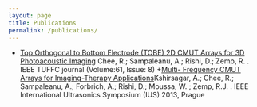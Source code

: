 ```yaml
---
layout: page
title: Publications
permalink: /publications/
---
```


+ [Top Orthogonal to Bottom Electrode (TOBE) 2D CMUT Arrays for 3D Photoacoustic Imaging](http://ieeexplore.ieee.org/xpl/articleDetails.jsp?arnumber=6863862&newsearch=true&searchWithin=%22First%20Name%22:D.&searchWithin=%22Last%20Name%22:RIshi) Chee, R.; Sampaleanu, A.; Rishi, D.; Zemp, R. . IEEE TUFFC journal (Volume:61, Issue: 8)
+[Multi-
Frequency CMUT Arrays for Imaging-Therapy Applications](http://ieeexplore.ieee.org/xpl/articleDetails.jsp?arnumber=6725106&newsearch=true&searchWithin=%22First%20Name%22:D.&searchWithin=%22Last%20Name%22:RIshi)Kshirsagar, A.; Chee, R.; Sampaleanu, A.; Forbrich, A.; Rishi, D.; Moussa, W. ; Zemp, R.J. . IEEE International Ultrasonics
Symposium (IUS) 2013, Prague


